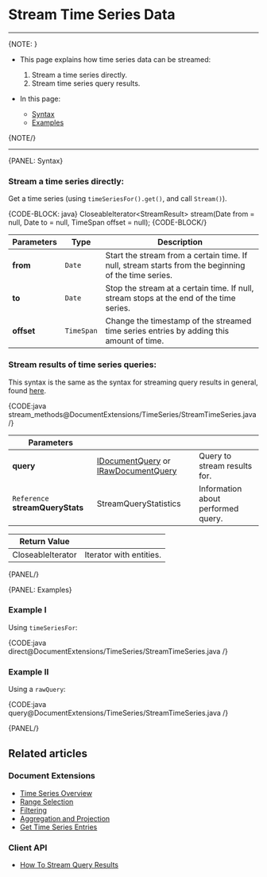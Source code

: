 ﻿# Stream Time Series Data

---

{NOTE: }

* This page explains how time series data can be streamed:  
  1. Stream a time series directly.
  2. Stream time series query results.

* In this page:
  * [Syntax](../../../document-extensions/timeseries/querying/stream-timeseries#syntax)
  * [Examples](../../../document-extensions/timeseries/querying/stream-timeseries#examples)

{NOTE/}

---

{PANEL: Syntax}

### Stream a time series directly:  

Get a time series (using `timeSeriesFor().get()`, and call `Stream()`).  

{CODE-BLOCK: java}
<T> CloseableIterator<StreamResult<T>> stream(Date from = null, Date to = null, TimeSpan offset = null);
{CODE-BLOCK/}

| Parameters | Type | Description |
| - | - | - |
| **from** | `Date` | Start the stream from a certain time. If null, stream starts from the beginning of the time series. |
| **to** | `Date` | Stop the stream at a certain time. If null, stream stops at the end of the time series. |
| **offset** | `TimeSpan` | Change the timestamp of the streamed time series entries by adding this amount of time. |

### Stream results of time series queries:  

This syntax is the same as the syntax for streaming query results in general, 
found [here](../../../client-api/session/querying/how-to-stream-query-results).  

{CODE:java stream_methods@DocumentExtensions/TimeSeries/StreamTimeSeries.java /}

| Parameters | | |
| ------------- | ------------- | ----- |
| **query** | [IDocumentQuery](../../../client-api/session/querying/how-to-query#session.advanced.documentquery) or [IRawDocumentQuery](../../../client-api/session/querying/how-to-query#session.advanced.rawquery) | Query to stream results for. |
| `Reference` **streamQueryStats** | StreamQueryStatistics | Information about performed query. |

| Return Value | |
| ------------- | ----- |
| CloseableIterator<StreamResult> | Iterator with entities. |

{PANEL/}

{PANEL: Examples}

### Example I

Using `timeSeriesFor`:

{CODE:java direct@DocumentExtensions/TimeSeries/StreamTimeSeries.java /}

### Example II

Using a `rawQuery`:

{CODE:java query@DocumentExtensions/TimeSeries/StreamTimeSeries.java /}

{PANEL/}

## Related articles

### Document Extensions
- [Time Series Overview](../../../document-extensions/timeseries/overview)  
- [Range Selection](../../../document-extensions/timeseries/querying/choosing-query-range)  
- [Filtering](../../../document-extensions/timeseries/querying/filtering)  
- [Aggregation and Projection](../../../document-extensions/timeseries/querying/aggregation-and-projections)  
- [Get Time Series Entries](../../../document-extensions/timeseries/client-api/session/get/get-entries)  

### Client API
- [How To Stream Query Results](../../../client-api/session/querying/how-to-stream-query-results)  
